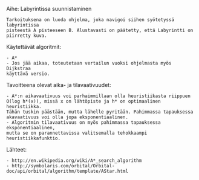 Aihe: Labyrintissa suunnistaminen

	Tarkoituksena on luoda ohjelma, joka navigoi siihen syötetyssä labyrintissa
	pisteestä A pisteeseen B. Alustavasti on päätetty, että Labyrintti on
	piirretty kuva.

Käytettävät algoritmit:

	- A*
	- Jos jää aikaa, toteutetaan vertailun vuoksi ohjelmasta myös Dijkstraa
	käyttävä versio.

Tavoitteena olevat aika- ja tilavaativuudet:

	- A*:n aikavaativuus voi parhaimmillaan olla heuristiikasta riippuen
	O(log h*(x)), missä x on lähtöpiste ja h* on optimaalinen heuristiikka.
	Tähän tuskin päästään, mutta lähelle pyritään. Pahimmassa tapauksessa
	akavaativuus voi olla jopa eksponentiaalinen.
	- Algoritmin tilavaativuus on myös pahimmassa tapauksessa eksponentiaalinen,
	mutta se on parannettavissa valitsemalla tehokkaampi heuristiikkafunktio.

Lähteet:

	- http://en.wikipedia.org/wiki/A*_search_algorithm
	- http://symbolaris.com/orbital/Orbital-doc/api/orbital/algorithm/template/AStar.html
